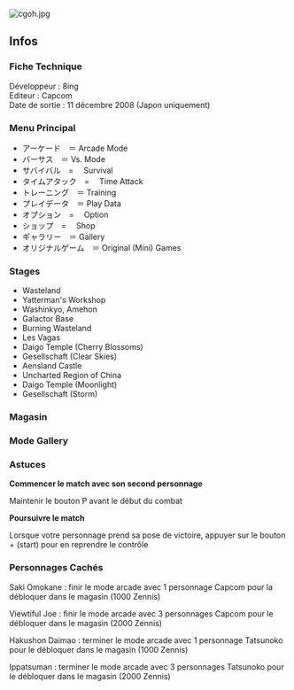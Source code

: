 ![](cgoh.jpg "cgoh.jpg")

## Infos

### Fiche Technique

Développeur : 8ing  
Editeur : Capcom  
Date de sortie : 11 décembre 2008 (Japon uniquement)  

### Menu Principal

- アーケード　＝ Arcade Mode
- バーサス　＝ Vs. Mode
- サバイバル　=　 Survival
- タイムアタック　=　 Time Attack
- トレーニング　＝ Training
- プレイデータ　＝ Play Data
- オプション　=　 Option
- ショップ　=　 Shop
- ギャラリー　＝ Gallery
- オリジナルゲーム　＝ Original (Mini) Games

### Stages

- Wasteland
- Yatterman's Workshop
- Washinkyo, Amehon
- Galactor Base
- Burning Wasteland
- Les Vagas
- Daigo Temple (Cherry Blossoms)
- Gesellschaft (Clear Skies)
- Aensland Castle
- Uncharted Region of China
- Daigo Temple (Moonlight)
- Gesellschaft (Storm)

### Magasin

### Mode Gallery

### Astuces

**Commencer le match avec son second personnage**

Maintenir le bouton P avant le début du combat

**Poursuivre le match**

Lorsque votre personnage prend sa pose de victoire, appuyer sur le
bouton + (start) pour en reprendre le contrôle

### Personnages Cachés

Saki Omokane : finir le mode arcade avec 1 personnage Capcom pour la
débloquer dans le magasin (1000 Zennis)

Viewtiful Joe : finir le mode arcade avec 3 personnages Capcom pour le
débloquer dans le magasin (2000 Zennis)

Hakushon Daimao : terminer le mode arcade avec 1 personnage Tatsunoko
pour le débloquer dans le magasin (1000 Zennis)

Ippatsuman : terminer le mode arcade avec 3 personnages Tatsunoko pour
le débloquer dans le magasin (2000 Zennis)
